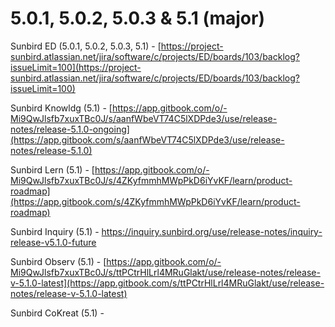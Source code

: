 # 5.0.1, 5.0.2, 5.0.3 & 5.1 (major)

Sunbird ED (5.0.1, 5.0.2, 5.0.3, 5.1) - [https://project-sunbird.atlassian.net/jira/software/c/projects/ED/boards/103/backlog?issueLimit=100](https://project-sunbird.atlassian.net/jira/software/c/projects/ED/boards/103/backlog?issueLimit=100)

Sunbird Knowldg (5.1) - [https://app.gitbook.com/o/-Mi9QwJlsfb7xuxTBc0J/s/aanfWbeVT74C5lXDPde3/use/release-notes/release-5.1.0-ongoing](https://app.gitbook.com/s/aanfWbeVT74C5lXDPde3/use/release-notes/release-5.1.0)

Sunbird Lern (5.1) - [https://app.gitbook.com/o/-Mi9QwJlsfb7xuxTBc0J/s/4ZKyfmmhMWpPkD6iYvKF/learn/product-roadmap](https://app.gitbook.com/s/4ZKyfmmhMWpPkD6iYvKF/learn/product-roadmap)

Sunbird Inquiry (5.1) - [https://inquiry.sunbird.org/use/release-notes/inquiry-release-v5.1.0-future](https://inquiry.sunbird.org/use/release-notes/inquiry-release-v5.1.0-future)[](https://inquiry.sunbird.org/use/release-notes/inquiry-release-v5.0.0-live)

Sunbird Observ (5.1) - [https://app.gitbook.com/o/-Mi9QwJlsfb7xuxTBc0J/s/ttPCtrHlLrl4MRuGlakt/use/release-notes/release-v-5.1.0-latest](https://app.gitbook.com/s/ttPCtrHlLrl4MRuGlakt/use/release-notes/release-v-5.1.0-latest)

Sunbird CoKreat (5.1) -&#x20;
